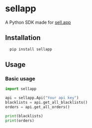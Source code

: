 
# sellapp

A Python SDK made for [sell.app](https://sell.app) 


## Installation

```bash
  pip install sellapp
```
    
## Usage

### Basic usage
```python
import sellapp

api = sellapp.Api("Your api key")
blacklists = api.get_all_blacklists()
orders = api.get_all_orders()

print(blacklists)
print(orders)
```